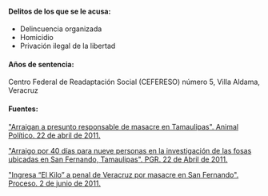 #### **Delitos de los que se le acusa:**

- Delincuencia organizada
- Homicidio
- Privación ilegal de la libertad

#### **Años de sentencia:**

Centro Federal de Readaptación Social (CEFERESO) número 5, Villa Aldama, Veracruz

#### **Fuentes:**

["Arraigan a presunto responsable de masacre en Tamaulipas". Animal Político. 22 de abril de 2011.](http://www.animalpolitico.com/2011/04/arraigan-a-presunto-responsable-de-masacre-en-tamaulipas/)

["Arraigo por 40 días para nueve personas en la investigación de las fosas ubicadas en San Fernando, Tamaulipas". PGR. 22 de Abril de 2011.](http://www.pgr.gob.mx/prensa/2007/bol11/Abr/b42611.shtm)

["Ingresa “El Kilo” a penal de Veracruz por masacre en San Fernando".  Proceso. 2 de junio de 2011.](http://www.proceso.com.mx/?p=271598)
